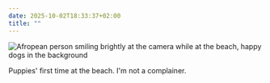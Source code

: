 ```yaml
---
date: 2025-10-02T18:33:37+02:00
title: ""
---
```

![Afropean person smiling brightly at the camera while at the beach, happy dogs in the background](/img/photos/2025-10-02-18-33-13.jpeg)

Puppies' first time at the beach. I'm not a complainer. 